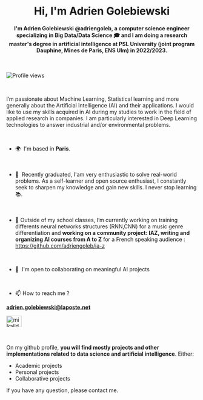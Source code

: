 <h1 align="center">Hi, I'm Adrien Golebiewski</h1>
<h4 align="center">I'm Adrien Golebiewski @adriengoleb, a computer science engineer specializing in Big Data/Data Science 🎓 and I am doing a research master's degree in artificial intelligence at PSL University (joint program Dauphine, Mines de Paris, ENS Ulm) in 2022/2023. </h4>

<br>

![Profile views](https://gpvc.arturio.dev/adriengoleb)

<br>

I’m passionate about Machine Learning, Statistical learning and more generally about the Artificial Intelligence (AI) and their applications. I would like to use my skills acquired in AI during my studies to work in the field of applied research in companies. I am particularly interested in Deep Learning technologies to answer industrial and/or environmental problems.

<br>


*   🌍  I'm based in **Paris**.

<br>

*   🧠  Recently graduated, I'am very enthusiastic to solve real-world problems. As a self-learner and open source enthusiast, I constantly seek to sharpen my knowledge and            gain new skills. I never stop learning 📚. 

<br>

*   🔭 Outside of my school classes, I’m currently working on training differents neural networks structures (RNN,CNN) for a music genre differentiation and **working            on a community project: IAZ, writing and organizing AI courses from A to Z** for a French speaking audience : https://github.com/adriengoleb/ia-z

<br>

*   🤝  I'm open to collaborating on meaningful AI projects

<br>

*   📫 How to reach me ? 

**adrien.golebiewski@laposte.net**

<a href="https://www.linkedin.com/in/adrien-golebiewski-239495158/" target="blank"><img align="center" src="https://raw.githubusercontent.com/rahuldkjain/github-profile-readme-generator/master/src/images/icons/Social/linked-in-alt.svg" alt="mikailduzenli" height="30" width="40" /></a>

<br>

On my github profile, **you will find mostly projects and other implementations related to data science and artificial intelligence**. Either: 

* Academic projects 
* Personal projects
* Collaborative projects

If you have any question, please contact me.
